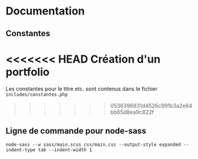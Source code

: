 # Documentation

## Constantes

<<<<<<< HEAD
Création d'un portfolio
=======
Les constantes pour le titre etc. sont contenus dans le fichier `includes/constantes.php`
>>>>>>> 0536396831d4526c991b3a2e84bb65d8ea9c822f

## Ligne de commande pour node-sass

```node-sass --w sass/main.scss css/main.css --output-style expanded --indent-type tab --indent-width 1```